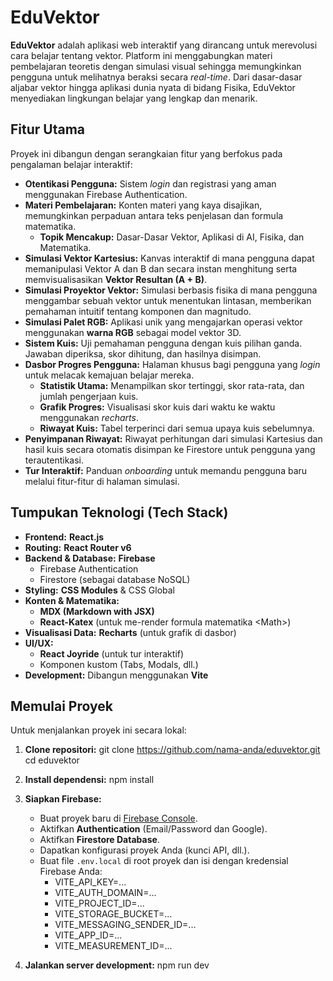 # EduVektor
**EduVektor** adalah aplikasi web interaktif yang dirancang untuk merevolusi cara belajar tentang vektor. Platform ini menggabungkan materi pembelajaran teoretis dengan simulasi visual sehingga memungkinkan pengguna untuk melihatnya beraksi secara *real-time*.
Dari dasar-dasar aljabar vektor hingga aplikasi dunia nyata di bidang Fisika, EduVektor menyediakan lingkungan belajar yang lengkap dan menarik.

## Fitur Utama
Proyek ini dibangun dengan serangkaian fitur yang berfokus pada pengalaman belajar interaktif:
  * **Otentikasi Pengguna:** Sistem *login* dan registrasi yang aman menggunakan Firebase Authentication.
  * **Materi Pembelajaran:** Konten materi yang kaya disajikan, memungkinkan perpaduan antara teks penjelasan dan formula matematika.
      * **Topik Mencakup:** Dasar-Dasar Vektor, Aplikasi di AI, Fisika, dan Matematika.
  * **Simulasi Vektor Kartesius:** Kanvas interaktif di mana pengguna dapat memanipulasi Vektor A dan B dan secara instan menghitung serta memvisualisasikan **Vektor Resultan (A + B)**.
  * **Simulasi Proyektor Vektor:** Simulasi berbasis fisika di mana pengguna menggambar sebuah vektor untuk menentukan lintasan, memberikan pemahaman intuitif tentang komponen dan magnitudo.
  * **Simulasi Palet RGB:** Aplikasi unik yang mengajarkan operasi vektor menggunakan **warna RGB** sebagai model vektor 3D.
  * **Sistem Kuis:** Uji pemahaman pengguna dengan kuis pilihan ganda. Jawaban diperiksa, skor dihitung, dan hasilnya disimpan.
  * **Dasbor Progres Pengguna:** Halaman khusus bagi pengguna yang *login* untuk melacak kemajuan belajar mereka.
      * **Statistik Utama:** Menampilkan skor tertinggi, skor rata-rata, dan jumlah pengerjaan kuis.
      * **Grafik Progres:** Visualisasi skor kuis dari waktu ke waktu menggunakan *recharts*.
      * **Riwayat Kuis:** Tabel terperinci dari semua upaya kuis sebelumnya.
  * **Penyimpanan Riwayat:** Riwayat perhitungan dari simulasi Kartesius dan hasil kuis secara otomatis disimpan ke Firestore untuk pengguna yang terautentikasi.
  * **Tur Interaktif:** Panduan *onboarding* untuk memandu pengguna baru melalui fitur-fitur di halaman simulasi.

## Tumpukan Teknologi (Tech Stack)
  * **Frontend:** **React.js**
  * **Routing:** **React Router v6**
  * **Backend & Database:** **Firebase**
      * Firebase Authentication
      * Firestore (sebagai database NoSQL)
  * **Styling:** **CSS Modules** & CSS Global
  * **Konten & Matematika:**
      * **MDX (Markdown with JSX)**
      * **React-Katex** (untuk me-render formula matematika \<Math\>)
  * **Visualisasi Data:** **Recharts** (untuk grafik di dasbor)
  * **UI/UX:**
      * **React Joyride** (untuk tur interaktif)
      * Komponen kustom (Tabs, Modals, dll.)
  * **Development:** Dibangun menggunakan **Vite**

## Memulai Proyek
Untuk menjalankan proyek ini secara lokal:
1.  **Clone repositori:**
    git clone https://github.com/nama-anda/eduvektor.git
    cd eduvektor

2.  **Install dependensi:**
    npm install

3.  **Siapkan Firebase:**
      * Buat proyek baru di [Firebase Console](https://console.firebase.google.com/).
      * Aktifkan **Authentication** (Email/Password dan Google).
      * Aktifkan **Firestore Database**.
      * Dapatkan konfigurasi proyek Anda (kunci API, dll.).
      * Buat file `.env.local` di root proyek dan isi dengan kredensial Firebase Anda:
        * VITE_API_KEY=...
        * VITE_AUTH_DOMAIN=...
        * VITE_PROJECT_ID=...
        * VITE_STORAGE_BUCKET=...
        * VITE_MESSAGING_SENDER_ID=...
        * VITE_APP_ID=...
        * VITE_MEASUREMENT_ID=...

4.  **Jalankan server development:**
    npm run dev
